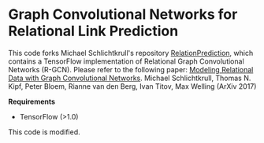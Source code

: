 # Graph Convolutional Networks for Relational Link Prediction

This code forks Michael Schlichtkrull's repository [RelationPrediction](https://github.com/MichSchli/RelationPrediction), which contains a TensorFlow implementation of Relational Graph Convolutional Networks (R-GCN).
Please refer to the following paper:
[Modeling Relational Data with Graph Convolutional Networks](https://arxiv.org/abs/1703.06103). Michael Schlichtkrull, Thomas N. Kipf, Peter Bloem, Rianne van den Berg, Ivan Titov, Max Welling (ArXiv 2017)

**Requirements**

* TensorFlow (>1.0)

This code is modified.
